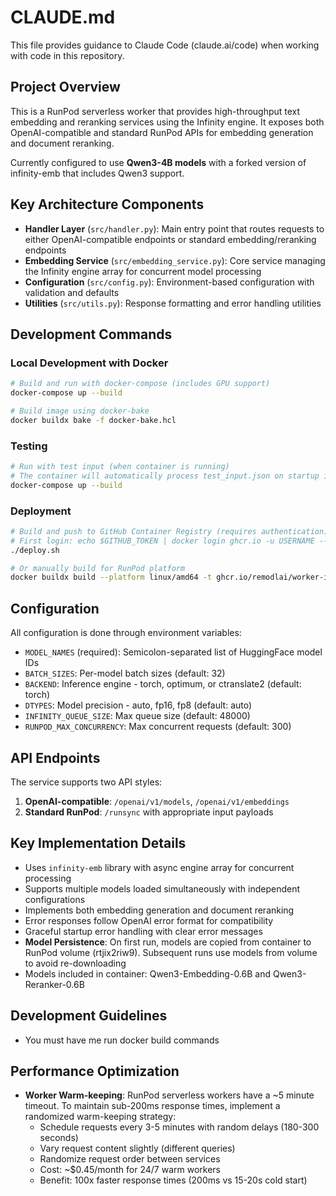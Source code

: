 # CLAUDE.md

This file provides guidance to Claude Code (claude.ai/code) when working with code in this repository.

## Project Overview

This is a RunPod serverless worker that provides high-throughput text embedding and reranking services using the Infinity engine. It exposes both OpenAI-compatible and standard RunPod APIs for embedding generation and document reranking. 

Currently configured to use **Qwen3-4B models** with a forked version of infinity-emb that includes Qwen3 support.

## Key Architecture Components

- **Handler Layer** (`src/handler.py`): Main entry point that routes requests to either OpenAI-compatible endpoints or standard embedding/reranking endpoints
- **Embedding Service** (`src/embedding_service.py`): Core service managing the Infinity engine array for concurrent model processing
- **Configuration** (`src/config.py`): Environment-based configuration with validation and defaults
- **Utilities** (`src/utils.py`): Response formatting and error handling utilities

## Development Commands

### Local Development with Docker

```bash
# Build and run with docker-compose (includes GPU support)
docker-compose up --build

# Build image using docker-bake
docker buildx bake -f docker-bake.hcl
```

### Testing

```bash
# Run with test input (when container is running)
# The container will automatically process test_input.json on startup if no API server flag is provided
docker-compose up --build
```

### Deployment

```bash
# Build and push to GitHub Container Registry (requires authentication)
# First login: echo $GITHUB_TOKEN | docker login ghcr.io -u USERNAME --password-stdin
./deploy.sh

# Or manually build for RunPod platform
docker buildx build --platform linux/amd64 -t ghcr.io/remodlai/worker-infinity-embedding:qwen3 --push .
```

## Configuration

All configuration is done through environment variables:

- `MODEL_NAMES` (required): Semicolon-separated list of HuggingFace model IDs
- `BATCH_SIZES`: Per-model batch sizes (default: 32)
- `BACKEND`: Inference engine - torch, optimum, or ctranslate2 (default: torch)
- `DTYPES`: Model precision - auto, fp16, fp8 (default: auto)
- `INFINITY_QUEUE_SIZE`: Max queue size (default: 48000)
- `RUNPOD_MAX_CONCURRENCY`: Max concurrent requests (default: 300)

## API Endpoints

The service supports two API styles:

1. **OpenAI-compatible**: `/openai/v1/models`, `/openai/v1/embeddings`
2. **Standard RunPod**: `/runsync` with appropriate input payloads

## Key Implementation Details

- Uses `infinity-emb` library with async engine array for concurrent processing
- Supports multiple models loaded simultaneously with independent configurations
- Implements both embedding generation and document reranking
- Error responses follow OpenAI error format for compatibility
- Graceful startup error handling with clear error messages
- **Model Persistence**: On first run, models are copied from container to RunPod volume (rtjix2riw9). Subsequent runs use models from volume to avoid re-downloading
- Models included in container: Qwen3-Embedding-0.6B and Qwen3-Reranker-0.6B

## Development Guidelines

- You must have me run docker build commands

## Performance Optimization

- **Worker Warm-keeping**: RunPod serverless workers have a ~5 minute timeout. To maintain sub-200ms response times, implement a randomized warm-keeping strategy:
  - Schedule requests every 3-5 minutes with random delays (180-300 seconds)
  - Vary request content slightly (different queries)
  - Randomize request order between services
  - Cost: ~$0.45/month for 24/7 warm workers
  - Benefit: 100x faster response times (200ms vs 15-20s cold start)